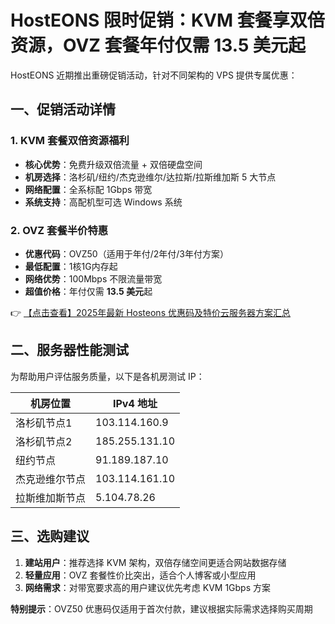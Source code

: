 # HostEONS 限时促销：KVM 套餐享双倍资源，OVZ 套餐年付仅需 13.5 美元起

HostEONS 近期推出重磅促销活动，针对不同架构的 VPS 提供专属优惠：

## 一、促销活动详情

### 1. KVM 套餐双倍资源福利
- **核心优势**：免费升级双倍流量 + 双倍硬盘空间
- **机房选择**：洛杉矶/纽约/杰克逊维尔/达拉斯/拉斯维加斯 5 大节点
- **网络配置**：全系标配 1Gbps 带宽
- **系统支持**：高配机型可选 Windows 系统

### 2. OVZ 套餐半价特惠
- **优惠代码**：OVZ50（适用于年付/2年付/3年付方案）
- **最低配置**：1核1G内存起
- **网络优势**：100Mbps 不限流量带宽
- **超值价格**：年付仅需 **13.5 美元**起

👉 [【点击查看】2025年最新 Hosteons 优惠码及特价云服务器方案汇总](https://bit.ly/hosteons)

## 二、服务器性能测试
为帮助用户评估服务质量，以下是各机房测试 IP：

| 机房位置      | IPv4 地址         |
|---------------|-------------------|
| 洛杉矶节点1   | 103.114.160.9     |
| 洛杉矶节点2   | 185.255.131.10    |
| 纽约节点      | 91.189.187.10     |
| 杰克逊维尔节点| 103.114.161.10    |
| 拉斯维加斯节点| 5.104.78.26       |

## 三、选购建议
1. **建站用户**：推荐选择 KVM 架构，双倍存储空间更适合网站数据存储
2. **轻量应用**：OVZ 套餐性价比突出，适合个人博客或小型应用
3. **网络需求**：对带宽要求高的用户建议优先考虑 KVM 1Gbps 方案

**特别提示**：OVZ50 优惠码仅适用于首次付款，建议根据实际需求选择购买周期